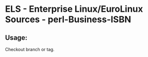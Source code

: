 # ELS - Enterprise Linux/EuroLinux Sources - perl-Business-ISBN 
## Usage:
  Checkout branch or tag.
